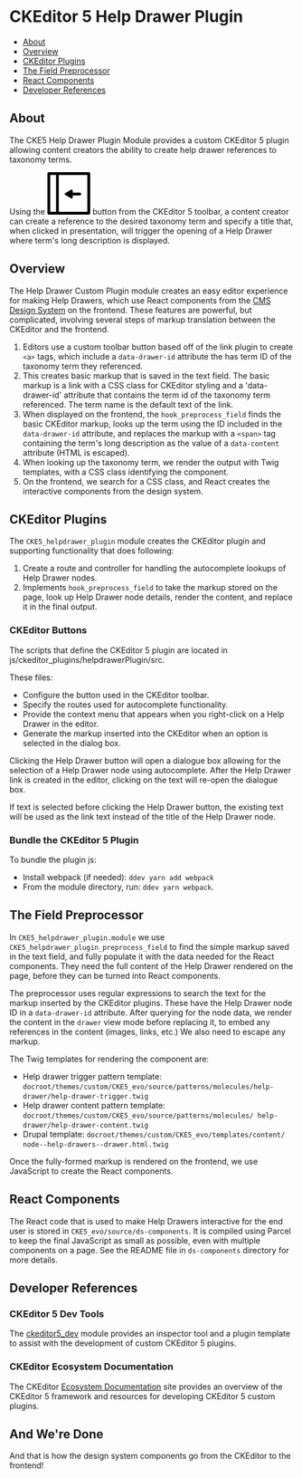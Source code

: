 # CKEditor 5 Help Drawer Plugin

- [About](#about)
- [Overview](#overview)
- [CKEditor Plugins](#ckeditor-plugins)
- [The Field Preprocessor](#the-field-preprocessor)
- [React Components](#react-components)
- [Developer References](#developer-references)

## About

The CKE5 Help Drawer Plugin Module provides a custom CKEditor 5 plugin
allowing content creators the ability to create help drawer references to
taxonomy terms.

Using the ![Help Drawer button](./icons/noun_slide_out.png) button from the
CKEditor 5 toolbar, a content creator can create a reference to the desired
taxonomy term and specify a title that, when clicked in presentation,
will trigger the opening of a Help Drawer where term's long description is
displayed.

## Overview

The Help Drawer Custom Plugin module creates an easy editor experience for
making Help Drawers, which use React components from the
[CMS Design System](https://design.cms.gov/) on the
frontend. These features are powerful, but complicated, involving several steps
of markup translation between the CKEditor and the frontend.

1.  Editors use a custom toolbar button based off of the link plugin to create
    `<a>` tags, which include a `data-drawer-id` attribute the has term ID of
    the taxonomy term they referenced.
2.  This creates basic markup that is saved in the text field. The basic markup
    is a link with a CSS class for CKEditor styling and a 'data-drawer-id'
    attribute that contains the term id of the taxonomy term referenced. The
    term name is the default text of the link.
3.  When displayed on the frontend, the `hook_preprocess_field` finds the basic
    CKEditor markup, looks up the term using the ID included in the
    `data-drawer-id` attribute, and replaces the markup with a `<span>` tag
    containing the term's long description as the value of a `data-content`
    attribute (HTML is escaped).
4.  When looking up the taxonomy term, we render the output with Twig templates,
    with a CSS class identifying the component.
5.  On the frontend, we search for a CSS class, and React creates the
    interactive components from the design system.

## CKEditor Plugins

The `CKE5_helpdrawer_plugin` module creates the CKEditor plugin and
supporting functionality that does following:

1.  Create a route and controller for handling the autocomplete lookups of
    Help Drawer nodes.
2.  Implements `hook_preprocess_field` to take the markup stored on the page,
    look up Help Drawer node details, render the content, and replace
    it in the final output.

### CKEditor Buttons

The scripts that define the CKEditor 5 plugin are located in
js/ckeditor_plugins/helpdrawerPlugin/src.

These files:

- Configure the button used in the CKEditor toolbar.
- Specify the routes used for autocomplete functionality.
- Provide the context menu that appears when you right-click on a Help Drawer
  in the editor.
- Generate the markup inserted into the CKEditor when an option is selected
  in the dialog box.

Clicking the Help Drawer button will open a dialogue box allowing for the
selection of a Help Drawer node using autocomplete. After the Help Drawer link
is created in the editor, clicking on the text will re-open the dialogue box.

If text is selected before clicking the Help Drawer button, the existing text
will be used as the link text instead of the title of the Help Drawer node.

### Bundle the CKEditor 5 Plugin

To bundle the plugin js:

- Install webpack (if needed): `ddev yarn add webpack`
- From the module directory, run: `ddev yarn webpack`.

## The Field Preprocessor

In `CKE5_helpdrawer_plugin.module` we use
`CKE5_helpdrawer_plugin_preprocess_field` to find the simple markup
saved in the text field, and fully populate it with the data needed for
the React components. They need the full content of the Help Drawer
rendered on the page, before they can be turned into React components.

The preprocessor uses regular expressions to search the text for the markup
inserted by the CKEditor plugins. These have the Help Drawer node ID in a
`data-drawer-id` attribute. After querying for the node data, we render the
content in the `drawer` view mode before replacing it, to embed any references
in the content (images, links, etc.) We also need to escape any markup.

The Twig templates for rendering the component are:

- Help drawer trigger pattern template: `docroot/themes/custom/CKE5_evo/source/patterns/molecules/help-drawer/help-drawer-trigger.twig`
- Help drawer content pattern template: `docroot/themes/custom/CKE5_evo/source/patterns/molecules/
help-drawer/help-drawer-content.twig`
- Drupal template: `docroot/themes/custom/CKE5_evo/templates/content/
node--help-drawers--drawer.html.twig`

Once the fully-formed markup is rendered on the frontend, we use JavaScript to
create the React components.

## React Components

The React code that is used to make Help Drawers interactive for the end user
is stored in `CKE5_evo/source/ds-components`. It is compiled using
Parcel to keep the final JavaScript as small as possible, even with multiple
components on a page. See the README file in `ds-components` directory for
more details.

## Developer References

### CKEditor 5 Dev Tools

The [ckeditor5_dev](https://www.drupal.org/project/ckeditor5_dev) module
provides an inspector tool and a plugin template to assist with the
development of custom CKEditor 5 plugins.

### CKEditor Ecosystem Documentation

The CKEditor [Ecosystem Documentation](https://ckeditor.com/docs/ckeditor5/latest/framework/plugins/creating-simple-plugin-timestamp.html) site provides an
overview of the CKEditor 5 framework and resources for developing CKEditor 5
custom plugins.

## And We're Done

And that is how the design system components go from the CKEditor to the
frontend!

